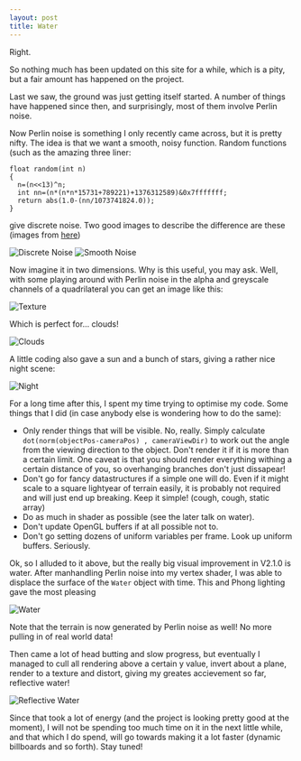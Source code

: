 ```yaml
---
layout: post
title: Water
---
```


Right.

So nothing much has been updated on this site for a while, which is a pity, but a fair amount has happened on the project.

Last we saw, the ground was just getting itself started.  A number of things have happened since then, and surprisingly, most of them involve Perlin noise.

Now Perlin noise is something I only recently came across, but it is pretty nifty.  The idea is that we want a smooth, noisy function.  Random functions (such as the amazing three liner:
    
    float random(int n)
    {
      n=(n<<13)^n;
      int nn=(n*(n*n*15731+789221)+1376312589)&0x7fffffff;
      return abs(1.0-(nn/1073741824.0));
    } 

give discrete noise.  Two good images to describe the difference are these (images from [here][1])

![Discrete Noise](http://freespace.virgin.net/hugo.elias/models/noise1.gif)
![Smooth Noise](http://freespace.virgin.net/hugo.elias/models/noise2.gif)

Now imagine it in two dimensions.  Why is this useful, you may ask.  Well, with some playing around with Perlin noise in the alpha and greyscale channels of a quadrilateral you can get an image like this:

![Texture](http://rspencer01.github.com/Project-Magrathea-V2/assets/cloud_texture.png)

Which is perfect for... clouds!

![Clouds](http://rspencer01.github.com/Project-Magrathea-V2/assets/clouds.jpg)

A little coding also gave a sun and a bunch of stars, giving a rather nice night scene:

![Night](http://rspencer01.github.com/Project-Magrathea-V2/assets/stars.jpg)

For a long time after this, I spent my time trying to optimise my code.  Some things that I did (in case anybody else is wondering how to do the same):

  * Only render things that will be visible.  No, really.  Simply calculate `dot(norm(objectPos-cameraPos) , cameraViewDir)` to work out the angle from the viewing direction to the object.   Don't render it if it is more than a certain limit.  One caveat is that you should render everything withing a certain distance of you, so overhanging branches don't just dissapear!
  * Don't go for fancy datastructures if a simple one will do.  Even if it might scale to a square lightyear of terrain easily, it is probably not required and will just end up breaking.  Keep it simple! (cough, cough, static array)
  * Do as much in shader as possible (see the later talk on water).
  * Don't update OpenGL buffers if at all possible not to.
  * Don't go setting dozens of uniform variables per frame.  Look up uniform buffers.  Seriously.

Ok, so I alluded to it above, but the really big visual improvement in V2.1.0 is water.  After manhandling Perlin noise into my vertex shader, I was able to displace the surface of the `Water` object with time.  This and Phong lighting gave the most pleasing

![Water](http://rspencer01.github.com/Project-Magrathea-V2/assets/water.jpg)

Note that the terrain is now generated by Perlin noise as well!  No more pulling in of real world data!

Then came a lot of head butting and slow progress, but eventually I managed to cull all rendering above a certain y value, invert about a plane, render to a texture and distort, giving my greates accievement so far, reflective water!

![Reflective Water](http://rspencer01.github.com/Project-Magrathea-V2/assets/water2.jpg)

Since that took a lot of energy (and the project is looking pretty good at the moment), I will not be spending too much time on it in the next little while, and that which I do spend, will go towards making it a lot faster (dynamic billboards and so forth).  Stay tuned!

[1]: http://freespace.virgin.net/hugo.elias/models/m_perlin.htm